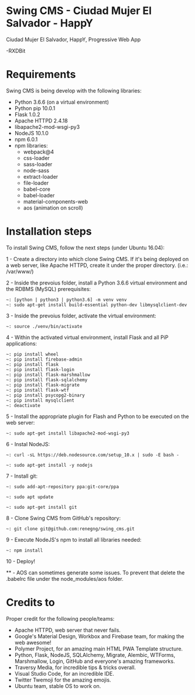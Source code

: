 # Swing CMS - Ciudad Mujer El Salvador - HappY
Ciudad Mujer El Salvador, HappY, Progressive Web App

-RXDBit

# Requirements

Swing CMS is being develop with the following libraries:
- Python 3.6.6 (on a virtual environment)
- Python pip 10.0.1
- Flask 1.0.2
- Apache HTTPD 2.4.18
- libapache2-mod-wsgi-py3
- NodeJS 10.1.0
- npm 6.0.1
- npm libraries:
    - webpack@4
    - css-loader
    - sass-loader
    - node-sass
    - extract-loader
    - file-loader
    - babel-core 
    - babel-loader
    - material-components-web
    - aos (animation on scroll)


# Installation steps

To install Swing CMS, follow the next steps (under Ubuntu 16.04):

1 - Create a directory into which clone Swing CMS. If it's being deployed on a web server, like Apache HTTPD, create it under the proper directory. (i.e.: /var/www/)

2 - Inside the prevoius folder, install a Python 3.6.6 virtual environment and the RDBMS (MySQL) prerequisites:

    ~: [python | python3 | python3.6] -m venv venv
    ~: sudo apt-get install build-essential python-dev libmysqlclient-dev

3 - Inside the prevoius folder, activate the virtual environment:

    ~: source ./venv/bin/activate

4 - Within the activated virtual environment, install Flask and all PiP applications:

    ~: pip install wheel
    ~: pip install firebase-admin
    ~: pip install flask
    ~: pip install flask-login
    ~: pip install flask-marshmallow
    ~: pip install flask-sqlalchemy
    ~: pip install flask-migrate
    ~: pip install flask-wtf
    ~: pip install psycopg2-binary
    ~: pip install mysqlclient
    ~: deactivate

5 - Install the appropriate plugin for Flash and Python to be executed on the web server:

    ~: sudo apt-get install libapache2-mod-wsgi-py3

6 - Instal NodeJS:

    ~: curl -sL https://deb.nodesource.com/setup_10.x | sudo -E bash -

    ~: sudo apt-get install -y nodejs

7 - Install git:

    ~: sudo add-apt-repository ppa:git-core/ppa

    ~: sudo apt update

    ~: sudo apt-get install git

8 - Clone Swing CMS from GitHub's repository:

    ~: git clone git@github.com:renegng/swing_cms.git

9 - Execute NodeJS's npm to install all libraries needed:

    ~: npm install

10 - Deploy!

** - AOS can sometimes generate some issues. To prevent that delete the .babelrc file under the node_modules/aos folder.


# Credits to

Proper credit for the following people/teams:
- Apache HTTPD, web server that never fails.
- Google's Material Design, Workbox and Firebase team, for making the web awesome!
- Polymer Project, for an amazing main HTML PWA Template structure.
- Python, Flask, NodeJS, SQLAlchemy, Migrate, Alembic, WTForms, Marshmallow, Login, GitHub and everyone's amazing frameworks.
- Traversy Media, for incredible tips & tricks overall.
- Visual Studio Code, for an incredible IDE.
- Twitter Twemoji for the amazing emojis.
- Ubuntu team, stable OS to work on.
